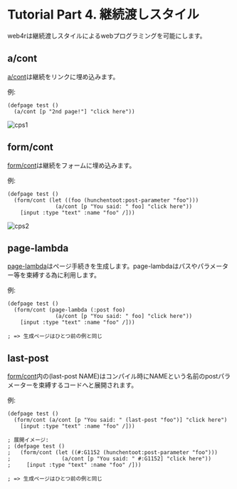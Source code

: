 Tutorial Part 4. 継続渡しスタイル
==================================
web4rは継続渡しスタイルによるwebプログラミングを可能にします。

a/cont
-------
[a/cont](http://web4r.org/en/api#a/cont)は継続をリンクに埋め込みます。

例:

    (defpage test ()
      (a/cont [p "2nd page!"] "click here"))

![cps1](http://web4r.org/cps1.png)

form/cont
----------
[form/cont](http://web4r.org/en/api#form/cont)は継続をフォームに埋め込みます。

例:

    (defpage test ()
      (form/cont (let ((foo (hunchentoot:post-parameter "foo")))
                   (a/cont [p "You said: " foo] "click here"))
        [input :type "text" :name "foo" /]))

![cps2](http://web4r.org/cps2.png)

page-lambda
------------
[page-lambda](http://web4r.org/en/api#page-lambda)はページ手続きを生成します。page-lambdaはパスやパラメーター等を束縛する為に利用します。

例:

    (defpage test ()
      (form/cont (page-lambda (:post foo)
                   (a/cont [p "You said: " foo] "click here"))
        [input :type "text" :name "foo" /]))

    ; => 生成ページはひとつ前の例と同じ

last-post
----------
[form/cont](http://web4r.org/en/api#form/cont)内の(last-post NAME)はコンパイル時にNAMEという名前のpostパラメーターを束縛するコードへと展開されます。

例:

    (defpage test ()
      (form/cont (a/cont [p "You said: " (last-post "foo")] "click here")
        [input :type "text" :name "foo" /]))

    ; 展開イメージ:
    ; (defpage test ()
    ;   (form/cont (let ((#:G1152 (hunchentoot:post-parameter "foo")))
    ;                (a/cont [p "You said: " #:G1152] "click here"))
    ;     [input :type "text" :name "foo" /]))

    ; => 生成ページはひとつ前の例と同じ
